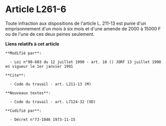 # Article L261-6

Toute infraction aux dispositions de l'article L. 211-13 est punie d'un emprisonnement d'un mois à six mois et d'une amende
de 2000 à 15000 F ou de l'une de ces deux peines seulement.

**Liens relatifs à cet article**

	**Modifié par**:

	  - Loi n°90-603 du 12 juillet 1990 - art. 10 () JORF 13 juillet 1990 en vigueur le 1er janvier 1991

	**Cite**:

	  - Code du travail - art. L211-13 (M)

	**Nouveaux textes**:

	  - Code du travail - art. L7124-32 (VD)

	**Codifié par**:

	  - Décret n°73-1046 1973-11-15
